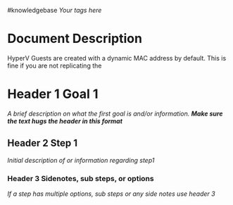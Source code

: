 #knowledgebase  _Your tags here_

# Document Description
HyperV Guests are created with a dynamic MAC address by default. This is fine if you are not replicating the 

# Header 1 Goal 1
_A brief description on what the first goal is and/or information. **Make sure the text hugs the header in this format**_ 

## Header 2 Step 1
_Initial description of or information regarding step1_

### Header 3 Sidenotes, sub steps, or options
_If a step has multiple options, sub steps or any side notes use header 3_